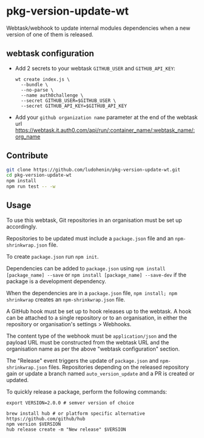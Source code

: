 # pkg-version-update-wt

Webtask/webhook to update internal modules dependencies when a new version of one of them is released.

## webtask configuration

* Add 2 secrets to your webtask `GITHUB_USER` and `GITHUB_API_KEY`:

  ```
  wt create index.js \
    --bundle \
    --no-parse \
    --name auth0challenge \
    --secret GITHUB_USER=$GITHUB_USER \
    --secret GITHUB_API_KEY=$GITHUB_API_KEY
  ```
* Add your `github organization name` parameter at the end of the webtask url https://webtask.it.auth0.com/api/run/:container_name/:webtask_name/:org_name

## Contribute

```bash
git clone https://github.com/ludohenin/pkg-version-update-wt.git
cd pkg-version-update-wt
npm install
npm run test -- -w
```

## Usage

To use this webtask, Git repositories in an organisation must be set up accordingly.

Repositories to be updated must include a `package.json` file and an `npm-shrinkwrap.json` file.

To create `package.json` run `npm init`.

Dependencies can be added to `package.json` using `npm install [package_name] --save` or `npm install [package_name] --save-dev` if the package is a development dependency.

When the dependencies are in a `package.json` file, `npm install; npm shrinkwrap` creates an `npm-shrinkwrap.json` file.

A GitHub hook must be set up to hook releases up to the webtask.
A hook can be attached to a single repository or to an organisation, in either the repository or organisation's settings > Webhooks.

The content type of the webhook must be `application/json` and the payload URL must be constructed from the webtask URL and the organisation name as per the above "webtask configuration" section.

The "Release" event triggers the update of `package.json` and `npm-shrinkwrap.json` files.
Repositories depending on the released repository gain or update a branch named `auto_version_update` and a PR is created or updated.

To quickly release a package, perform the following commands:

```
export VERSION=2.0.0 # semver version of choice
```

```
brew install hub # or platform specific alternative https://github.com/github/hub
npm version $VERSION
hub release create -m "New release" $VERSION
```
